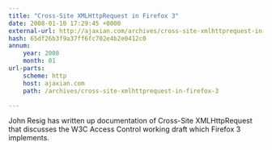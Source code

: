 ```yaml
---
title: "Cross-Site XMLHttpRequest in Firefox 3"
date: 2008-01-10 17:29:45 +0000
external-url: http://ajaxian.com/archives/cross-site-xmlhttprequest-in-firefox-3
hash: 65df26b3f9a37ff6fc702e4b2e0412c0
annum:
    year: 2008
    month: 01
url-parts:
    scheme: http
    host: ajaxian.com
    path: /archives/cross-site-xmlhttprequest-in-firefox-3

---
```


John Resig has written up documentation of  Cross-Site XMLHttpRequest that discusses the W3C Access Control working draft which Firefox 3 implements.
